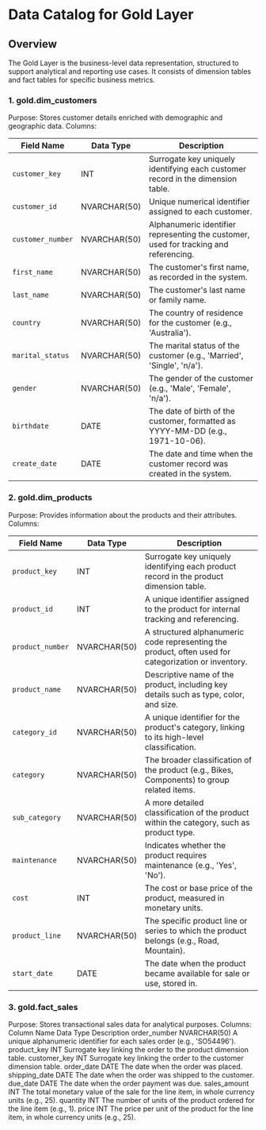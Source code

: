 # Data Catalog for Gold Layer
## Overview
The Gold Layer is the business-level data representation, structured to support analytical and reporting use cases. It consists of dimension tables and fact tables for specific business metrics.

### 1. gold.dim_customers
Purpose: Stores customer details enriched with demographic and geographic data.
Columns:

| Field Name | Data Type | Description |
| ----------- | ----------- | ----------- |
| ```customer_key``` | INT | Surrogate key uniquely identifying each customer record in the dimension table. |
| ```customer_id``` | NVARCHAR(50) | Unique numerical identifier assigned to each customer. |
| ```customer_number``` | NVARCHAR(50) | Alphanumeric identifier representing the customer, used for tracking and referencing. |
| ```first_name``` | NVARCHAR(50) | The customer's first name, as recorded in the system. |
| ```last_name``` | NVARCHAR(50) | The customer's last name or family name. |
| ```country``` | NVARCHAR(50) | The country of residence for the customer (e.g., 'Australia'). |
| ```marital_status``` | NVARCHAR(50) | The marital status of the customer (e.g., 'Married', 'Single', 'n/a'). |
| ```gender``` | NVARCHAR(50) | The gender of the customer (e.g., 'Male', 'Female', 'n/a'). |
| ```birthdate``` | DATE | The date of birth of the customer, formatted as YYYY-MM-DD (e.g., 1971-10-06). |
| ```create_date``` | DATE | The date and time when the customer record was created in the system. |


### 2. gold.dim_products
Purpose: Provides information about the products and their attributes.
Columns:

| Field Name |	Data Type | Description
| ----------- | ----------- | ----------- |
| ```product_key``` | INT | Surrogate key uniquely identifying each product record in the product dimension table. |
| ```product_id	``` | INT | A unique identifier assigned to the product for internal tracking and referencing. |
| ```product_number``` | NVARCHAR(50) | A structured alphanumeric code representing the product, often used for categorization or inventory. |
| ```product_name``` | NVARCHAR(50) | Descriptive name of the product, including key details such as type, color, and size. |
| ```category_id``` | NVARCHAR(50) | A unique identifier for the product's category, linking to its high-level classification. |
| ```category``` | NVARCHAR(50) | The broader classification of the product (e.g., Bikes, Components) to group related items. |
| ```sub_category``` | NVARCHAR(50) | A more detailed classification of the product within the category, such as product type. |
| ```maintenance``` | NVARCHAR(50) | Indicates whether the product requires maintenance (e.g., 'Yes', 'No'). |
| ```cost``` | INT | The cost or base price of the product, measured in monetary units. |
| ```product_line``` | NVARCHAR(50) | The specific product line or series to which the product belongs (e.g., Road, Mountain). |
| ```start_date``` | DATE | The date when the product became available for sale or use, stored in. |


### 3. gold.fact_sales
Purpose: Stores transactional sales data for analytical purposes.
Columns:
Column Name	Data Type	Description
order_number	NVARCHAR(50)	A unique alphanumeric identifier for each sales order (e.g., 'SO54496').
product_key	INT	Surrogate key linking the order to the product dimension table.
customer_key	INT	Surrogate key linking the order to the customer dimension table.
order_date	DATE	The date when the order was placed.
shipping_date	DATE	The date when the order was shipped to the customer.
due_date	DATE	The date when the order payment was due.
sales_amount	INT	The total monetary value of the sale for the line item, in whole currency units (e.g., 25).
quantity	INT	The number of units of the product ordered for the line item (e.g., 1).
price	INT	The price per unit of the product for the line item, in whole currency units (e.g., 25).
